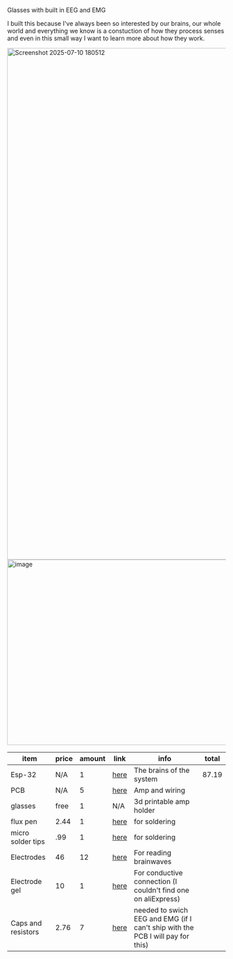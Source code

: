

Glasses with built in EEG and EMG

I built this because I've always been so interested by our brains, our whole world and everything we know is a constuction of how they process senses and even in this small way I want to learn more about how they work.


<img width="927" height="1178" alt="Screenshot 2025-07-10 180512" src="https://github.com/user-attachments/assets/fddb8f3f-f1c5-4119-aba0-ea0bc01eed32" />


<img width="1409" height="427" alt="image" src="https://github.com/user-attachments/assets/405cda73-df16-44bf-8927-c968d0947b71" />






| item | price | amount | link | info | total |
| ------- | --- | --- |--- | --- | --- |
| Esp-32 | N/A | 1 | [here](https://www.adafruit.com/product/5400) |The brains of the system| 87.19|
| PCB| N/A | 5 | [here](https://jlcpcb.com/) |Amp and wiring|
|glasses	| free	| 1| 	N/A |	3d printable amp holder|
| flux pen| 2.44 | 1 | [here](https://www.aliexpress.us/item/3256808243822446.html?spm=a2g0o.productlist.main.1.49ae48cbyMQqs5&algo_pvid=35e7510d-5270-4345-b864-686b3629ecf1&algo_exp_id=35e7510d-5270-4345-b864-686b3629ecf1-0&pdp_ext_f=%7B%22order%22%3A%221792%22%2C%22spu_best_type%22%3A%22price%22%2C%22eval%22%3A%221%22%2C%22orig_sl_item_id%22%3A%221005008430137198%22%2C%22orig_item_id%22%3A%221005007346959832%22%7D&pdp_npi=6%40dis%21USD%215.31%212.44%21%21%2137.94%2117.45%21%402101ec1a17544436318778323e39b4%2112000045059796687%21sea%21US%210%21ABX%211%210%21&curPageLogUid=9gprCPyANdN1&utparam-url=scene%3Asearch%7Cquery_from%3A) | for soldering|
|micro solder tips| .99| 1 | [here](https://www.aliexpress.us/item/3256805657675571.html?spm=a2g0o.productlist.main.8.4ae47454jRk7uW&aem_p4p_detail=202508051822223214808784592390000925811&algo_pvid=0da8aec6-6387-49a0-b222-89de350f7cd6&algo_exp_id=0da8aec6-6387-49a0-b222-89de350f7cd6-7&pdp_ext_f=%7B%22order%22%3A%22851%22%2C%22eval%22%3A%221%22%7D&pdp_npi=6%40dis%21USD%211.52%210.99%21%21%2110.89%217.12%21%402103273e17544433426261254ee0d0%2112000034549588298%21sea%21US%210%21ABX%211%210%21&curPageLogUid=XD2mQbIyJrUv&utparam-url=scene%3Asearch%7Cquery_from%3A&search_p4p_id=202508051822223214808784592390000925811_6)| for soldering
|Electrodes	|46 |12	|	[here](https://www.aliexpress.us/item/3256803886075504.html?spm=a2g0o.productlist.main.4.59c81e0bOoxuap&aem_p4p_detail=202508051814269813486045065880000922915&algo_pvid=de5d4859-1eeb-4ae7-b5d8-d84f5ccd8ec2&algo_exp_id=de5d4859-1eeb-4ae7-b5d8-d84f5ccd8ec2-3&pdp_ext_f=%7B%22order%22%3A%227%22%2C%22eval%22%3A%221%22%7D&pdp_npi=6%40dis%21USD%2138.75%2138.75%21%21%2138.75%2138.75%21%402101e7f617544428667672676e5f43%2112000027945523742%21sea%21US%210%21ABX%211%210%21&curPageLogUid=VxrAzmOPV8pg&utparam-url=scene%3Asearch%7Cquery_from%3A&search_p4p_id=202508051814269813486045065880000922915_1) |	For reading brainwaves|
|Electrode gel	| 	10 | 1|	[here](https://www.walmart.com/ip/Spectra-360-Electrode-Gel-250gm-8-5oz-Tube-Each/792282565?wmlspartner=wlpa&selectedSellerId=101189557&selectedOfferId=6CC344D59E7B318697062A237A010418&conditionGroupCode=1&adid=22222222222000000000&wmlspartner=wmtlabs&wl0=e&wl1=o&wl2=c&wl3=10352200394&wl4=pla-1103028060075&wl5=103047&wl6=&wl7=&wl10=Walmart&wl11=Online&wl12=792282565_10001208918&wl14=spectra%20360%20electrode%20gel&veh=sem&gclid=5b0bcb0ccfa51ba3db34a37e5ae30c59&gclsrc=3p.ds&msclkid=5b0bcb0ccfa51ba3db34a37e5ae30c59)	| For conductive connection  (I couldn't find one on aliExpress)|
|Caps and resistors |	2.76 | 7|	[here](https://lcsc.com/)	| needed to swich EEG and EMG (if I can't ship with the PCB I will pay for this) |
